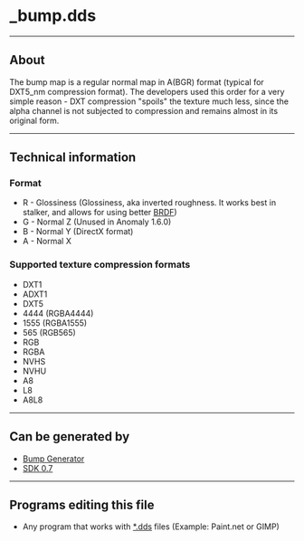# _bump.dds

___

## About

The bump map is a regular normal map in A(BGR) format (typical for DXT5_nm compression format). The developers used this order for a very simple reason - DXT compression "spoils" the texture much less, since the alpha channel is not subjected to compression and remains almost in its original form.

___

## Technical information

### Format

- R - Glossiness (Glossiness, aka inverted roughness. It works best in stalker, and allows for using better [BRDF](https://en.wikipedia.org/wiki/Bidirectional_reflectance_distribution_function))
- G - Normal Z (Unused in Anomaly 1.6.0)
- B - Normal Y (DirectX format)
- A - Normal X

### Supported texture compression formats

- DXT1
- ADXT1
- DXT5
- 4444 (RGBA4444)
- 1555 (RGBA1555)
- 565 (RGB565)
- RGB
- RGBA
- NVHS
- NVHU
- A8
- L8
- A8L8

___

## Can be generated by

- [Bump Generator](../../../modding-tools/modding-tools-textures/bump-generator.md)
- [SDK 0.7](../../../modding-tools/sdk/README.md)

___

## Programs editing this file

- Any program that works with [*.dds](dds.md) files (Example: Paint.net or GIMP)

